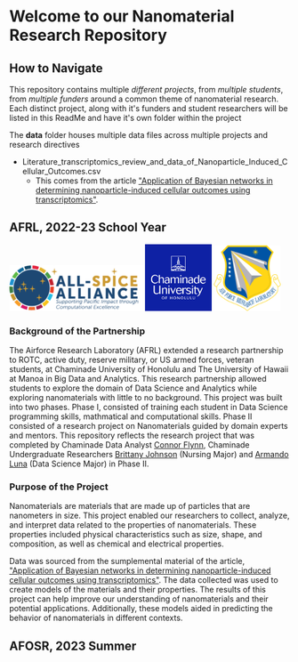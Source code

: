 # Welcome to our Nanomaterial Research Repository 

## How to Navigate 

This repository contains multiple *different projects*, from *multiple students*, from *multiple funders* around a common theme of nanomaterial research. Each distinct project, along with it's funders and student researchers will be listed in this ReadMe and have it's own folder within the project

The **data** folder houses multiple data files across multiple projects and research directives
- Literature_transcriptomics_review_and_data_of_Nanoparticle_Induced_Cellular_Outcomes.csv
  - This comes from the article ["Application of Bayesian networks in determining nanoparticle-induced cellular outcomes using transcriptomics"](https://www.tandfonline.com/doi/full/10.1080/17435390.2019.1595206).




## AFRL, 2022-23 School Year

<img src="Graphics/SpiceLogo1.png" width="240" /> <img src="Graphics/cuh_logo.png" width="120" /> <img src="Graphics/afrl_transparent.png" width="120" />


### Background of the Partnership 

The Airforce Research Laboratory (AFRL) extended a research partnership to ROTC, active duty, reserve military, or US armed forces, veteran students, at Chaminade University of Honolulu and The University of Hawaii at Manoa in Big Data and Analytics. This research partnership allowed students to explore the domain of Data Science and Analytics while exploring nanomaterials with little to no background. This project was built into two phases. Phase I, consisted of training each student in Data Science programming skills, mathmatical and computational skills. Phase II consisted of a research project on Nanomaterials guided by domain experts and mentors.  This repository reflects the research project that was completed by Chaminade Data Analyst [Connor Flynn](https://github.com/ConnorFlynn), Chaminade Undergraduate Researchers [Brittany Johnson](https://github.com/Brittanysas) (Nursing Major) and [Armando Luna](https://github.com/the-lunaverse) (Data Science Major) in Phase II. 




### Purpose of the Project

Nanomaterials are materials that are made up of particles that are nanometers in size. This project enabled our researchers to collect, analyze, and interpret data related to the properties of nanomaterials. These properties included physical characteristics such as size, shape, and composition, as well as chemical and electrical properties. 

Data was sourced from the sumplemental material of the article, ["Application of Bayesian networks in determining nanoparticle-induced cellular outcomes using transcriptomics"](https://www.tandfonline.com/doi/full/10.1080/17435390.2019.1595206). The data collected was used to create models of the materials and their properties. The results of this project can help improve our understanding of nanomaterials and their potential applications. Additionally, these models aided in predicting the behavior of nanomaterials in different contexts.




## AFOSR, 2023 Summer


